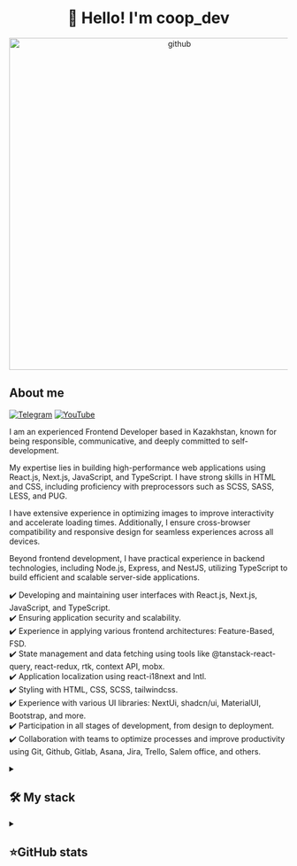 <h1 align="center">👋 Hello! I'm coop_dev </h1>

<p align="center">
 <img width="600" src="https://user-images.githubusercontent.com/74038190/225813708-98b745f2-7d22-48cf-9150-083f1b00d6c9.gif" alt="github"/>
</p>

## About me
[![Telegram](https://img.shields.io/badge/-Telegram-2CA5E0?style=flat&logo=telegram&logoColor=white)](https://t.me/coop_dev)
[![YouTube](https://img.shields.io/badge/-YouTube-FF0000?style=flat&logo=youtube&logoColor=white)](https://www.youtube.com/)

I am an experienced Frontend Developer based in Kazakhstan, known for being responsible, communicative, and deeply committed to self-development.

My expertise lies in building high-performance web applications using React.js, Next.js, JavaScript, and TypeScript. I have strong skills in HTML and CSS, including proficiency with preprocessors such as SCSS, SASS, LESS, and PUG.

I have extensive experience in optimizing images to improve interactivity and accelerate loading times. Additionally, I ensure cross-browser compatibility and responsive design for seamless experiences across all devices.

Beyond frontend development, I have practical experience in backend technologies, including Node.js, Express, and NestJS, utilizing TypeScript to build efficient and scalable server-side applications.
  
✔️ Developing and maintaining user interfaces with React.js, Next.js, JavaScript, and TypeScript.  
✔️ Ensuring application security and scalability.  
✔️ Experience in applying various frontend architectures: Feature-Based, FSD.  
✔️ State management and data fetching using tools like @tanstack-react-query, react-redux, rtk, context API, mobx.  
✔️ Application localization using react-i18next and Intl.  
✔️ Styling with HTML, CSS, SCSS, tailwindcss.  
✔️ Experience with various UI libraries: NextUi, shadcn/ui, MaterialUI, Bootstrap, and more.  
✔️ Participation in all stages of development, from design to deployment.  
✔️ Collaboration with teams to optimize processes and improve productivity using Git, Github, Gitlab, Asana, Jira, Trello, Salem office, and others.  

<details align="left">
  <summary><h2><b>🛠 My stack</b></h2></summary>
  <p>
    <h3>Langs</h3>
    <img src="https://skillicons.dev/icons?i=html,css,js,ts,nodejs,sass,less,pug,mongodb,postgres&perline=10" />
    <br>
    <h3>Frameworks</h3>
    <img src="https://skillicons.dev/icons?i=react,nextjs,redux,threejs,remix,solidjs,angular,vue,nestjs,express,electron,tailwind,materialui,styledcomponents,bootstrap&perline=10" />
    <br>
    <h3>Tools</h3>
    <img src="https://skillicons.dev/icons?i=vite,webpack,babel,githubactions,gulp,prisma,docker,wordpress&perline=10" />
    <br>
    <h3>Software</h3>
    <img src="https://skillicons.dev/icons?i=webstorm,vscode,postman,windows,linux,apple,ubuntu&perline=10" />
    <br>
    <h3>Team working</h3>
    <img src="https://skillicons.dev/icons?i=git,github,gitlab&perline=10" />
    <br>
    <h3>Sandboxes</h3>
    <img src="https://skillicons.dev/icons?i=codepen,figma&perline=10" />
    <br>
    <h3>Connect</h3>
    <img src="https://skillicons.dev/icons?i=linkedin,gmail,discord&perline=10" />
    <br>
  </p>
</details>

<details align="left">
  <summary><h2><b>⭐GitHub stats</b></h2></summary>
  <p>
   <img src="https://github-readme-stats.vercel.app/api?username=coopwork&count_private=true&show_icons=true&theme=dracula&hide_border=true&bg_color=00000000" />
   <br>
   <img src="https://github-readme-stats.vercel.app/api/top-langs/?username=coopwork&theme=dracula&layout=compact&hide_border=true&bg_color=00000000" />
   <br>
   <img src="[https://github-readme-stats.vercel.app/api?username=coopwork&count_private=true&show_icons=true&theme=dracula&hide_border=true&bg_color=00000000](https://metrics.lecoq.io/coopwork?template=classic&base.indepth=true&base.hireable=true&base.skip=true&repositories.forks=true&languages=1&achievements=1&stars=1&base=header%2C%20activity%2C%20community%2C%20repositories%2C%20metadata&base.indepth=true&base.hireable=true&base.skip=true&languages=false&languages.limit=8&languages.threshold=0%25&languages.other=false&languages.colors=github&languages.sections=most-used&languages.indepth=false&languages.analysis.timeout=15&languages.analysis.timeout.repositories=7.5&languages.categories=markup%2C%20programming&languages.recent.categories=markup%2C%20programming&languages.recent.load=300&languages.recent.days=14&stars=false&stars.limit=1&achievements=false&achievements.threshold=C&achievements.secrets=true&achievements.display=compact&achievements.limit=0&config.timezone=Asia%2FQyzylorda&config.twemoji=true&config.octicon=true&config.display=columns)" />
  </p>
</details>
